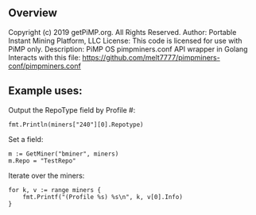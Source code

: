 ## Overview

Copyright (c) 2019 getPiMP.org.  All Rights Reserved.
Author: Portable Instant Mining Platform, LLC
License: This code is licensed for use with PiMP only.
Description: PiMP OS pimpminers.conf API wrapper in Golang
Interacts with this file: https://github.com/melt7777/pimpminers-conf/pimpminers.conf

## Example uses:

Output the RepoType field by Profile #: 

`fmt.Println(miners["240"][0].Repotype)`

Set a field:

```
m := GetMiner("bminer", miners)
m.Repo = "TestRepo"
```

Iterate over the miners:

```
for k, v := range miners {
	fmt.Printf("(Profile %s) %s\n", k, v[0].Info)
}
```